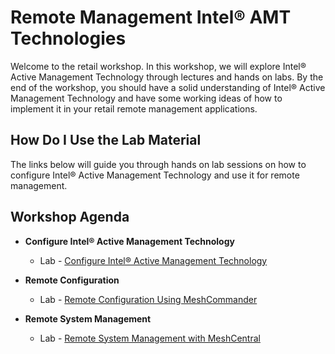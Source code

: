 # Remote Management Intel® AMT Technologies
Welcome to the retail workshop. In this workshop, we will explore Intel® Active Management Technology through lectures and hands on labs. By the end of the workshop, you should have a solid understanding of Intel® Active Management Technology and have some working ideas of how to implement it in your retail remote management applications.

## How Do I Use the Lab Material
The links below will guide you through hands on lab sessions on how to configure Intel® Active Management Technology and use it for remote management.

## Workshop Agenda
* **Configure Intel® Active Management Technology**
    <!--- Slide Deck --->
    - Lab - [Configure Intel® Active Management Technology](./Configure_AMT.md)


* **Remote Configuration**
  <!--- Slide Deck --->
  - Lab - [Remote Configuration Using MeshCommander](./Manage_Remote_Systems.md)


* **Remote System Management**
  <!--- Slide Deck --->
  - Lab - [Remote System Management with MeshCentral](./Remote_Config_MeshCentral.md)
